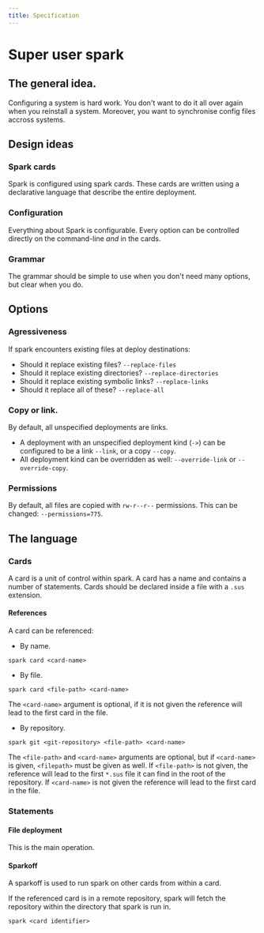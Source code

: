 ```yaml
---
title: Specification
---
```

# Super user spark
## The general idea.
Configuring a system is hard work.
You don't want to do it all over again when you reinstall a system.
Moreover, you want to synchronise config files accross systems.


## Design ideas
### Spark cards
Spark is configured using spark cards.
These cards are written using a declarative language that describe the entire deployment.

### Configuration
Everything about Spark is configurable.
Every option can be controlled directly on the command-line *and* in the cards.

### Grammar
The grammar should be simple to use when you don't need many options, but clear when you do.


## Options
### Agressiveness
If spark encounters existing files at deploy destinations:

- Should it replace existing files? `--replace-files`
- Should it replace existing directories? `--replace-directories`
- Should it replace existing symbolic links? `--replace-links`
- Should it replace all of these? `--replace-all`

### Copy or link.
By default, all unspecified deployments are links.

- A deployment with an unspecified deployment kind (`->`) can be configured to be a link `--link`, or a copy `--copy`.
- All deployment kind can be overridden as well: `--override-link` or `--override-copy`.

### Permissions
By default, all files are copied with `rw-r--r--` permissions.
This can be changed: `--permissions=775`.


## The language
### Cards
A card is a unit of control within spark.
A card has a name and contains a number of statements.
Cards should be declared inside a file with a `.sus` extension.

#### References
A card can be referenced:

- By name.
```
spark card <card-name>
```
- By file.
```
spark card <file-path> <card-name>
```
The `<card-name>` argument is optional, if it is not given the reference will lead to the first card in the file.
- By repository.
```
spark git <git-repository> <file-path> <card-name>
```
The `<file-path>` and `<card-name>` arguments are optional, but if `<card-name>` is given, `<filepath>` must be given as well.
If `<file-path>` is not given, the reference will lead to the first `*.sus` file it can find in the root of the repository.
If `<card-name>` is not given the reference will lead to the first card in the file.


### Statements
#### File deployment
This is the main operation.

#### Sparkoff
A sparkoff is used to run spark on other cards from within a card.

If the referenced card is in a remote repository, spark will fetch the repository within the directory that spark is run in.

`spark <card identifier>`
